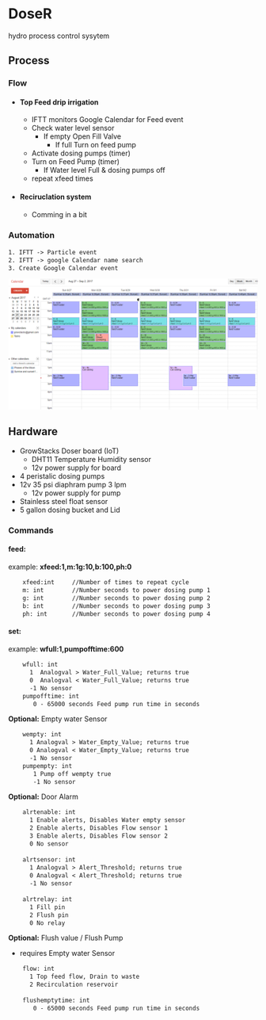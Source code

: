 # DoseR

hydro process control sysytem

## Process

### Flow
- #### Top Feed drip irrigation
  - IFTT monitors Google Calendar for Feed event
  - Check water level sensor
    - If empty Open Fill Valve
      - If full Turn on feed pump
  - Activate dosing pumps (timer)
  - Turn on Feed Pump (timer)
    - If Water level Full & dosing pumps off
  - repeat xfeed times
- #### Reciruclation system
  - Comming in a bit


### Automation
````
1. IFTT -> Particle event
2. IFTT -> google Calendar name search
3. Create Google Calendar event
````
![Image of GrowStacks & Google Calendar](https://github.com/Flyguy86/DoseR/blob/master/google%20Calendar%20dosing.png)


## Hardware
- GrowStacks Doser board (IoT) 
  - DHT11 Temperature Humidity sensor
  - 12v power supply for board
- 4 peristalic dosing pumps
- 12v 35 psi diaphram pump 3 lpm
  - 12v power supply for pump
- Stainless steel float sensor
- 5 gallon dosing bucket and Lid
   

### Commands
#### feed: 
example: **xfeed:1,m:1g:10,b:100,ph:0**
````  
    xfeed:int     //Number of times to repeat cycle
    m: int        //Number seconds to power dosing pump 1
    g: int        //Number seconds to power dosing pump 2
    b: int        //Number seconds to power dosing pump 3
    ph: int       //Number seconds to power dosing pump 4
````
#### set:
example: **wfull:1,pumpofftime:600**
````
    wfull: int
      1  Analogval > Water_Full_Value; returns true
      0  Analogval < Water_Full_Value; returns true
      -1 No sensor
    pumpofftime: int
       0 - 65000 seconds Feed pump run time in seconds
````

**Optional:** Empty water Sensor
````
    wempty: int
      1 Analogval > Water_Empty_Value; returns true
      0 Analogval < Water_Empty_Value; returns true
      -1 No sensor
    pumpempty: int
       1 Pump off wempty true
       -1 No sensor
````

**Optional:** Door Alarm
````
    alrtenable: int
      1 Enable alerts, Disables Water empty sensor 
      2 Enable alerts, Disables Flow sensor 1 
      3 Enable alerts, Disables Flow sensor 2
      0 No sensor
      
    alrtsensor: int
      1 Analogval > Alert_Threshold; returns true
      0 Analogval < Alert_Threshold; returns true
      -1 No sensor
      
    alrtrelay: int
      1 Fill pin
      2 Flush pin
      0 No relay
````

**Optional:** Flush value / Flush Pump 
- requires Empty water Sensor
````
    flow: int 
      1 Top feed flow, Drain to waste
      2 Recirculation reservoir

    flushemptytime: int
       0 - 65000 seconds Feed pump run time in seconds

````

